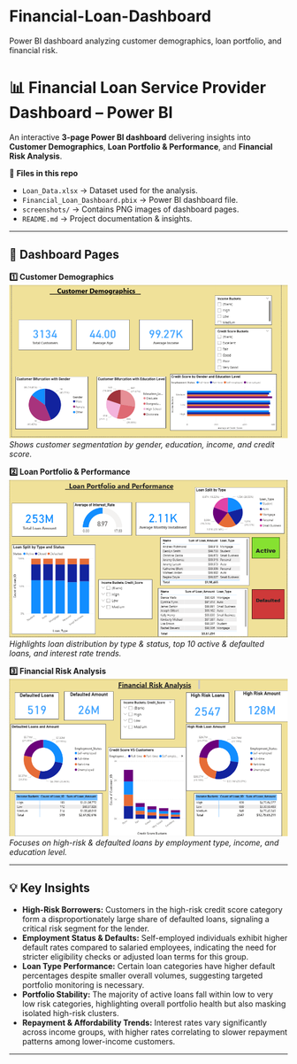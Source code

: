 # Financial-Loan-Dashboard
Power BI dashboard analyzing customer demographics, loan portfolio, and financial risk.
# 📊 Financial Loan Service Provider Dashboard – Power BI

An interactive **3-page Power BI dashboard** delivering insights into **Customer Demographics**, **Loan Portfolio & Performance**, and **Financial Risk Analysis**.

📂 **Files in this repo**
- `Loan_Data.xlsx` → Dataset used for the analysis.
- `Financial_Loan_Dashboard.pbix` → Power BI dashboard file.
- `screenshots/` → Contains PNG images of dashboard pages.
- `README.md` → Project documentation & insights.

---

## 📌 Dashboard Pages

**1️⃣ Customer Demographics**  
![Customer Demographics](screenshots/Customer%20Demographics.png)   
*Shows customer segmentation by gender, education, income, and credit score.*

**2️⃣ Loan Portfolio & Performance**  
![Loan Portfolio & Performance](screenshots/Loan%20Portfolio%20%26%20Performance.png) 
*Highlights loan distribution by type & status, top 10 active & defaulted loans, and interest rate trends.*

**3️⃣ Financial Risk Analysis**  
![Financial Risk Analysis](screenshots/Financial%20Risk%20Analysis.png) 
 *Focuses on high-risk & defaulted loans by employment type, income, and education level.*

---

## 💡 Key Insights

- **High-Risk Borrowers:** Customers in the high-risk credit score category form a disproportionately large share of defaulted loans, signaling a critical risk segment for the lender.  
- **Employment Status & Defaults:** Self-employed individuals exhibit higher default rates compared to salaried employees, indicating the need for stricter eligibility checks or adjusted loan terms for this group.  
- **Loan Type Performance:** Certain loan categories have higher default percentages despite smaller overall volumes, suggesting targeted portfolio monitoring is necessary.  
- **Portfolio Stability:** The majority of active loans fall within low to very low risk categories, highlighting overall portfolio health but also masking isolated high-risk clusters.  
- **Repayment & Affordability Trends:** Interest rates vary significantly across income groups, with higher rates correlating to slower repayment patterns among lower-income customers.  

---



